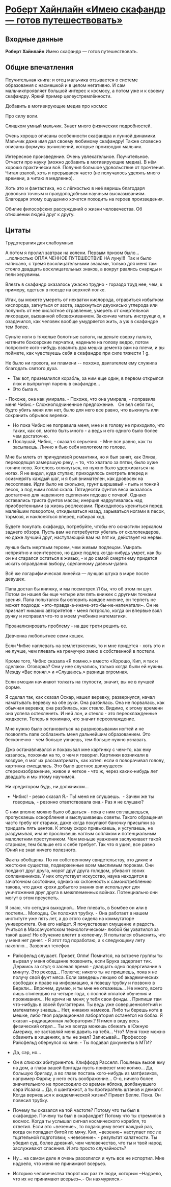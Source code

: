 # [Роберт Хайнлайн «Имею скафандр — готов путешествовать»](http://vk.com/@ip.biblioworm-robert-hainlain-imeu-skafandr-gotov-puteshestvovat)

## Входные данные

**Роберт Хайнлайн** Имею скафандр — готов путешествовать.
<!-- — М.: Издательство Студии Артемия Лебедева, 2006. — 256 с. -->


## Общие впечатления

Поучительная книга: и отец мальчика отзывается о системе образования с насмешкой и в целом негативно. И сам мальчикпроявляет большой интерес к космосу, а потом уже и к своему скафандру. Яркий пример целеустремлённости.

Добавить в мотивирующие медиа про космос

Про силу воли.

Слишком умный мальчик. Знает много физических подробностей.

Очень хорошо описаны особенности скафандра и лунной динамики. Мальчик даже имя дал своему любимому скафандру!
Также словесно описаны формулы вычислений, которые производил мальчик.


Интересное произведение. Очень увлекательное. Поучительное. Отчасти про науку (можно добавить в мотивирующие медиа). В нём хорошо практически всё. Получил большое удовольствие от прочтения. Читал взапой, хоть и прерывался часто (не получалось уделять много времени, а читаю я медленно).

Хоть это и фантастика, но с лёгкостью в неё веришь благодаря довольно точным и правдоподобным научным высказываниям. Благодаря этому ощущению хочется походить на героев произведения.

Обилие философских рассуждений о жизни человечества. Об отношении людей друг к другу.


## Цитаты

Трудотерапия для слабоумных

А потом я пролил завтрак на колени. Первым призом было... ...полностью ОПЛА ЧЕННОЕ ПУТЕШЕСТВИЕ НА луну!!!  Так и было написано, с тремя восклицательными знаками, только для меня там стояло двадцать восклицательных знаков, а вокруг рвались снаряды и пели херувимы.

Влезть в скафандр оказалось ужасно трудно - гораздо труд нее, чем, к примеру, одеться в поезде на верхней полке.

Итак, вы можете умереть от нехватки кислорода, отравиться избытком кислорода, загнуться от азота, задохнуться двуокисью углерода или получить от нее кислотное отравление, умереть от смертельной лихорадки, вызванной обезвоживанием. Закончив читать инструкцию, я озадачился, как человек вообще умудряется жить, а уж в скафандре тем более.

Суньте ноги в тяжелые болотные сапоги, на деньте сверху пальто, натяните боксерские перчатки, наденьте на голову ведро, потом попросите кого-нибудь взвалить два мешка цемента вам на плечи, и вы поймете, как чувствуешь себя в скафандре при силе тяжести 1 g.

Не было ни грохота, ни пламени -- похоже, двигателем ему служила благодать святого духа.

- Так вот, приземлился корабль, за ним еще один, в первом открылся люк и выпрыгнул парень в скафандре...
- Это была я.  

- Похоже, она как умирала.
- Похоже, что она умирала, - поправила меня Чибис.- Сложноподчиненное предложение. 
 Он вел себя так, будто убить меня или нет, было для него все
равно, что выкинуть или сохранить обрывок веревки. 
* Но пока Чибис не поправила меня, мне и в голову не приходило, что таких, как оп, могло быть много - а ведь и его одного было более чем достаточно. 
* Послушай, Чибис, - сказал я серьезно. - Мне все равно, как ты засыпаешь. Лично я бью себя молотком по голове. 

Мне бы млеть от причудливой романтики, но я был занят, как Элиза, переходящая замерзшую реку, ~ то, что хватало за пятки, было хуже гончих псов. Хотелось оглянуться, но нужно было удерживаться на ногах. Я не видел, куда ступаю; приходилось смотреть вперед и соизмерять каждый шаг, и я был внимателен, как дровосек на лесосплаве. Идти было не скользко, грунт шершавый - пыль и тонкий песок, а под ними голая скала. Пятидесяти фунтов веса оказалось достаточно для надежного сцепления подошв с почвой. Однако оставались триста фунтов массы; инерция надругивалась над приобретенными за жизнь рефлексами. Приходилось крениться перед малейшим поворотом, откидываться назад, зарываться ногами в песок, тормозя, и наклоняться вперед, набирая ход.

Будете покупать скафандр, потребуйте, чтобы его оснастили зеркалом заднего обзора. Пусть вам не потребуется убегать от сколопендеров, но даже лучший друг, наступающий вам на пят ки, действует на нервы.

лучше быть мертвым героем, чем живым подлецом. Умирать неприятно и неинтересно, но даже подлец когда-нибудь умрет, как бы он ни старался остаться в живых, - и до самой смерти ему придется искать оправдания выбору, сделанному давным-давно.

Всё же логарифмическая линейка — лучшая штука в мире после девушек.

Папа достал бы книжку, и мы посмотрел.\1 бы, что об этом пи
шут. Потом он нашел бы еще четыре или пять книжек с другими точками зрения. Папа попытался бы оспорить каждое мнение, он терпеть не может подхода: ~это-правда-а-иначе-это-бы-не-напечатали~. Он не признает никаких авторитетов - меня потрясло, когда он впервые взял ручку и исправил что-то в моем учебнике математики.

Проанализировать проблему - на две трети решить ее.

Девчонка любопытнее семи кошек. 

Если Чибис наплевать на землетрясения, то и мне придется - хоть это и не лучше, чем плевать на гремучую змею в собственной в постели.

Кроме того, Чибис сказала «Я помню.» вместо «Хорошо, Кип, я так и сделаю». Оговорка? Они у нее случались, только когда были ей нужны. Между «Bac понял.» и «Слушаюсь.» разница огромная. 

Если эмоции начинают толкать на глупости, значит, вы не в лучшей форме. 

Я сделал так, как сказал Оскар, нашел веревку, развернулся,
начал наматывать веревку на обе руки. Она разбилась. Она не порвалась, как обычная веревка; она разбилась, как
стекло. Видимо, к этому времени она успела остекленеть. И ней лон, и стекло - это переохлажденные жидкости.
Теперь я понимаю, что значит переохлаждение.

Мне нужно было остановиться на разрисовывании ногтей и не позволять папе соблазнить меня дальнейшим образованием. Это бесконечно - чем больше узнаешь, тем больше нужно узнавать.

Джо останавливался и показывал мне картинку с чем-то, как ему казалось, похожим на то, о чем я говорил. Картинки возникали в воздухе, я мог их рассматривать, как хотел: если я поворачивал голову, картинка смещалась. Это было цветное движущееся стереоизображение, живое и четкое - что ж, через каких-нибудь лет двадцать и мы этому научимся.

Ни кредитором будь, ни должником...

- Чибис! - резко сказал Я.- ТЫ меня не слушаешь. 
- Зачем же ты говоришь, - резонно ответствовала она.- Раз я не слушаю? 

С ним вполне можно было общаться - пока с ним соглашаешься, пропускаешь оскорбления и выслушиваешь советы. Такого обращения часто требу ют старики, даже когда покупают баночку присыпки за тридцать пять центов. К этому скоро привыкаешь, и уступаешь, не раздумывая, иначе прослывешь наглым сопляком и потенциальным малолетним преступником. Чем меньше уважения заслуживает такой старикан, тем больше его к себе требует. Так что я ушел, все равно Юний не знал ничего полезного.

Факты обобщены. По их собственному свидетельству, это дикие и жестокие существа, подверженные всем мыслимым порокам. Они поедают друг друга, морят друг друга голодом, убивают своих соплеменников. У них отсутствует искусство, наука находится в зачаточном состоянии, однако их склонность к самоистреблению такова, что даже крохи добытого знания они используют для уничтожения друг друга в межплеменных войнах. Потенциально они могут в этом преуспеть.

Я знаю, что сегодня выходной... Мне плевать, в Бомбее он или в постели... Молодец. Он положил трубку. - Она работает в нашем институте уже пять лет, а до этого сидела на коммутаторе университета. Она его найдет. Я почувствовал смущение и радость. Учиться в Массачусетском технологическом- любой бы ухватился за такой шанс! Но обучение влетит в копеечку. Я попытался объяснить, что у меня нет денег. - Я этот год поработаю, а к следующему лету накоплю...
Зазвонил телефон.
- Райсфельд слушает. Привет, Оппи! Помнится, на встрече группы ты вырвал у меня обещание позвонить, если Брука задергает тик. Держись за стул; я засекал время - двадцать одно подергивание в минуту. Это рекорд... Полегче; никого ты не пришлешь, пока я не получу свой фунт мяса. Если заведешь лекцию об академических свободах и праве на информацию, я повешу трубку и позвоню в Беркли... Впрочем, думаю, и ты мне не откажешь... Не много, всего лишь стипендию на четыре года, с полной оплатой обучения и проживания... Не кричи на меня; у тебя свои фонды... Припиши там что-нибудь в своей бухгалтерии. Ты ведь уже совершеннолетний и математику знаешь... Нет, никаких намеков. Либо ты берешь кота в мешке, либо твоя радиационная лаборатория останется на бобах. Я сказал ~радиационная лаборатория.? Я имел в виду весь физический отдел... Ты же всегда можешь сбежать в Южную Америку, не заставляй меня давить на тебя... Что? Меня тоже можно обвинить в хищениях, а ты не знал? Записывай...
Профессор Райсфельд обернулся ко мне:
- Ты подавал документы в МТИ? 
- Да, сэр, но... 
- Он в списках абитуриентов. Клиффорд Расселл. Пошлешь вызов ему на дом, а глава вашей бригады пусть привезет мне копию... Да, большую бригаду, а во главе поставь кого-нибудь из матфизиков, например Фарли; у него есть воображение... О-о, ничего более значительного не происходило со времен яблока, долбанувшего сэра Исаака... Да, я шантажист, а ты протиратель штанов и демагог. Когда вернешься к академической жизни? Привет Белле. Пока. Он повесил трубку. 

- Почему ты оказался на той частоте? Потому что ты был в скафандре. Почему ты был в скафандре? Потому что ты стремился в космос. Когда ты услышал сигнал космического корабля, то ответил. Если это ~везение~, то подающему везет каждый раз, когда он попадает битой по мячу. Кип, ~везение~ наступает пос ле тщательной подготовки; ~невезение~ - результат халатности. Ты убедил суд, более древний, чем человечество, что ты и твой народ заслуживают спасения. И это просто случайность?
- Ну... на самом деле я очень разозлился и чуть все не испортил. Мне надоело, что меня не принимают всерьез.
- Историю человечества творят как раз те люди, которым ~Надоело, что их не принимают всерьез~.- Он нахмурился.-

